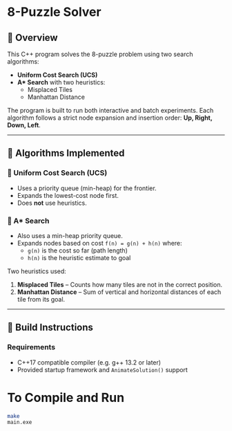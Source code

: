 # 8-Puzzle Solver

## 📌 Overview
This C++ program solves the 8-puzzle problem using two search algorithms:
- **Uniform Cost Search (UCS)**
- **A\* Search** with two heuristics:
  - Misplaced Tiles
  - Manhattan Distance

The program is built to run both interactive and batch experiments. Each algorithm follows a strict node expansion and insertion order: **Up, Right, Down, Left**.

---

## 🧠 Algorithms Implemented

### 🔹 Uniform Cost Search (UCS)
- Uses a priority queue (min-heap) for the frontier.
- Expands the lowest-cost node first.
- Does **not** use heuristics.

### 🔹 A\* Search
- Also uses a min-heap priority queue.
- Expands nodes based on cost `f(n) = g(n) + h(n)` where:
  - `g(n)` is the cost so far (path length)
  - `h(n)` is the heuristic estimate to goal

Two heuristics used:
1. **Misplaced Tiles** – Counts how many tiles are not in the correct position.
2. **Manhattan Distance** – Sum of vertical and horizontal distances of each tile from its goal.

---

## 🔧 Build Instructions

### Requirements
- C++17 compatible compiler (e.g. g++ 13.2 or later)
- Provided startup framework and `AnimateSolution()` support

# To Compile and Run
```bash
make
main.exe
